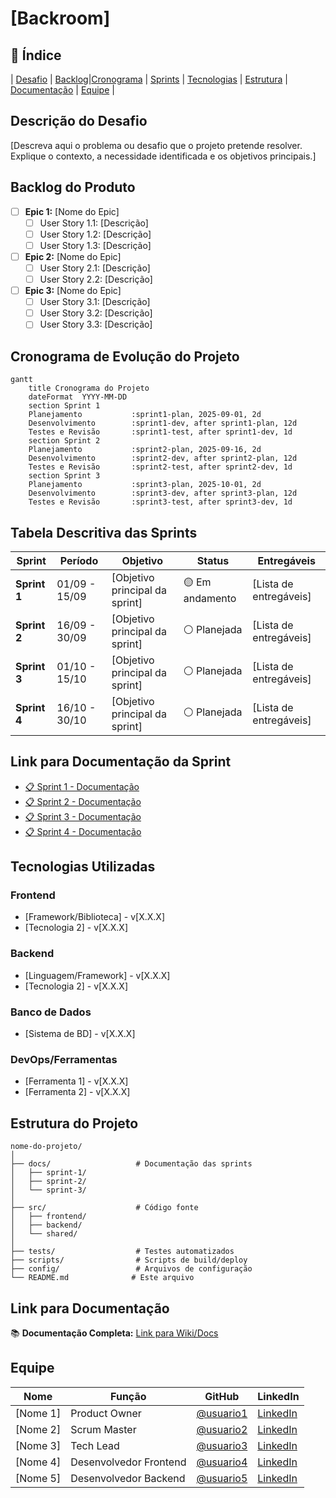 
# [Backroom]

## 📑 Índice

| [Desafio](#descrição-do-desafio) | [Backlog](#backlog-do-produto)|[Cronograma](#cronograma-de-evolução-do-projeto) | [Sprints](#tabela-descritiva-das-sprints) | [Tecnologias](#tecnologias-utilizadas) | [Estrutura](#estrutura-do-projeto) | [Documentação](#link-para-documentação) | [Equipe](#equipe) |

## Descrição do Desafio

[Descreva aqui o problema ou desafio que o projeto pretende resolver. Explique o contexto, a necessidade identificada e os objetivos principais.]

## Backlog do Produto

- [ ] **Epic 1:** [Nome do Epic]
  - [ ] User Story 1.1: [Descrição]
  - [ ] User Story 1.2: [Descrição]
  - [ ] User Story 1.3: [Descrição]

- [ ] **Epic 2:** [Nome do Epic]
  - [ ] User Story 2.1: [Descrição]
  - [ ] User Story 2.2: [Descrição]

- [ ] **Epic 3:** [Nome do Epic]
  - [ ] User Story 3.1: [Descrição]
  - [ ] User Story 3.2: [Descrição]
  - [ ] User Story 3.3: [Descrição]

## Cronograma de Evolução do Projeto

```mermaid
gantt
    title Cronograma do Projeto
    dateFormat  YYYY-MM-DD
    section Sprint 1
    Planejamento           :sprint1-plan, 2025-09-01, 2d
    Desenvolvimento        :sprint1-dev, after sprint1-plan, 12d
    Testes e Revisão       :sprint1-test, after sprint1-dev, 1d
    section Sprint 2
    Planejamento           :sprint2-plan, 2025-09-16, 2d
    Desenvolvimento        :sprint2-dev, after sprint2-plan, 12d
    Testes e Revisão       :sprint2-test, after sprint2-dev, 1d
    section Sprint 3
    Planejamento           :sprint3-plan, 2025-10-01, 2d
    Desenvolvimento        :sprint3-dev, after sprint3-plan, 12d
    Testes e Revisão       :sprint3-test, after sprint3-dev, 1d
```

## Tabela Descritiva das Sprints

| Sprint | Período | Objetivo | Status | Entregáveis |
|--------|---------|----------|--------|-------------|
| **Sprint 1** | 01/09 - 15/09 | [Objetivo principal da sprint] | 🟡 Em andamento | [Lista de entregáveis] |
| **Sprint 2** | 16/09 - 30/09 | [Objetivo principal da sprint] | ⚪ Planejada | [Lista de entregáveis] |
| **Sprint 3** | 01/10 - 15/10 | [Objetivo principal da sprint] | ⚪ Planejada | [Lista de entregáveis] |
| **Sprint 4** | 16/10 - 30/10 | [Objetivo principal da sprint] | ⚪ Planejada | [Lista de entregáveis] |

## Link para Documentação da Sprint

- [📋 Sprint 1 - Documentação](./docs/sprint-1/README.md)
- [📋 Sprint 2 - Documentação](./docs/sprint-2/README.md)
- [📋 Sprint 3 - Documentação](./docs/sprint-3/README.md)
- [📋 Sprint 4 - Documentação](./docs/sprint-4/README.md)

## Tecnologias Utilizadas

### Frontend
- [Framework/Biblioteca] - v[X.X.X]
- [Tecnologia 2] - v[X.X.X]

### Backend
- [Linguagem/Framework] - v[X.X.X]
- [Tecnologia 2] - v[X.X.X]

### Banco de Dados
- [Sistema de BD] - v[X.X.X]

### DevOps/Ferramentas
- [Ferramenta 1] - v[X.X.X]
- [Ferramenta 2] - v[X.X.X]

## Estrutura do Projeto

```
nome-do-projeto/
│
├── docs/                   # Documentação das sprints
│   ├── sprint-1/
│   ├── sprint-2/
│   └── sprint-3/
│
├── src/                    # Código fonte
│   ├── frontend/
│   ├── backend/
│   └── shared/
│
├── tests/                  # Testes automatizados
├── scripts/                # Scripts de build/deploy
├── config/                 # Arquivos de configuração
└── README.md              # Este arquivo
```

## Link para Documentação

📚 **Documentação Completa:** [Link para Wiki/Docs](./docs/README.md)

## Equipe

| Nome | Função | GitHub | LinkedIn |
|------|--------|--------|----------|
| [Nome 1] | Product Owner | [@usuario1](https://github.com/usuario1) | [LinkedIn](https://linkedin.com/in/perfil1) |
| [Nome 2] | Scrum Master | [@usuario2](https://github.com/usuario2) | [LinkedIn](https://linkedin.com/in/perfil2) |
| [Nome 3] | Tech Lead | [@usuario3](https://github.com/usuario3) | [LinkedIn](https://linkedin.com/in/perfil3) |
| [Nome 4] | Desenvolvedor Frontend | [@usuario4](https://github.com/usuario4) | [LinkedIn](https://linkedin.com/in/perfil4) |
| [Nome 5] | Desenvolvedor Backend | [@usuario5](https://github.com/usuario5) | [LinkedIn](https://linkedin.com/in/perfil5) |
